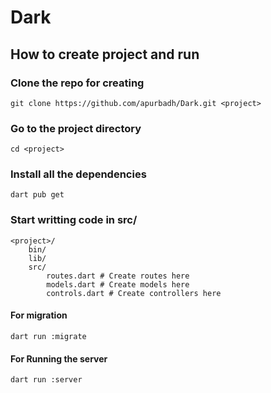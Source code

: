 # Dark

## How to create project and run 

### Clone the repo for creating
```
git clone https://github.com/apurbadh/Dark.git <project>
```

### Go to the project directory
```
cd <project>
```

### Install all the dependencies
```
dart pub get
```
### Start writting code in src/
```
<project>/
    bin/
    lib/
    src/
        routes.dart # Create routes here
        models.dart # Create models here
        controls.dart # Create controllers here
```

#### For migration
```
dart run :migrate
```
#### For Running the server
```
dart run :server
```